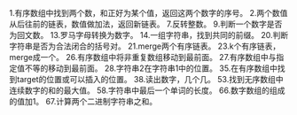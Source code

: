 1.有序数组中找到两个数，和正好为某个值，返回这两个数字的序号。
2.两个数值从后往前的链表，数值做加法，返回新链表。
7.反转整数。
9.判断一个数字是否为回文数。
13.罗马字母转换为数字。
14.一组字符串，找到共同的前缀。
20.判断字符串是否为合法闭合的括号对。
21.merge两个有序链表。
23.k个有序链表，merge成一个。
26.有序数组中将非重复数组移动到最前面。
27.有序数组中与指定值不等的移动到最前面。
28.字符串2在字符串1中的位置。
35.在有序数组中找到target的位置或可以插入的位置。
38.读出数字，几个几。
53.找到无序数组中连续数字的和的最大值。
58.字符串中最后一个单词的长度。
66.数字数组的组成的值加1。
67.计算两个二进制字符串之和。